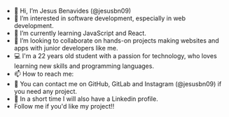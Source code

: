 - 👋 Hi, I’m Jesus Benavides (@jesusbn09)
- 👀 I’m interested in software development, especially in web development.
- 🌱 I’m currently learning JavaScript and React.
- 💞️ I’m looking to collaborate on hands-on projects making websites and apps with junior developers like me.
- 💻 I'm a 22 years old student with a passion for technology, who loves learning new skills and programming languages.
- 📫 How to reach me:
- 📩 You can contact me on GitHub, GitLab and Instagram (@jesusbn09) if you need any project.
- 🧾 In a short time I will also have a Linkedin profile.
- Follow me if you'd like my project!!

<!---
jesusbn09/jesusbn09 is a ✨ special ✨ repository because its `README.md` (this file) appears on your GitHub profile.
You can click the Preview link to take a look at your changes.
--->
